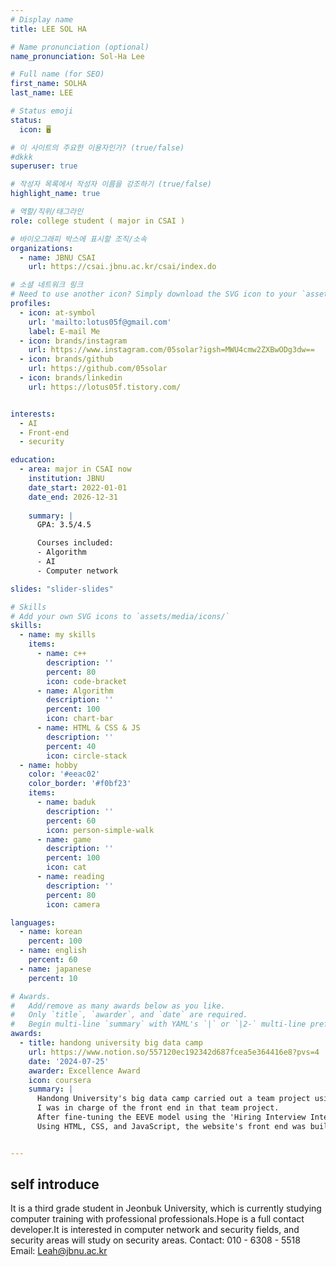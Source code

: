 ```yaml
---
# Display name
title: LEE SOL HA

# Name pronunciation (optional)
name_pronunciation: Sol-Ha Lee

# Full name (for SEO)
first_name: SOLHA
last_name: LEE

# Status emoji
status:
  icon: 🖥️

# 이 사이트의 주요한 이용자인가? (true/false)
#dkkk
superuser: true

# 작성자 목록에서 작성자 이름을 강조하기 (true/false)
highlight_name: true

# 역할/직위/태그라인
role: college student ( major in CSAI ) 

# 바이오그래피 박스에 표시할 조직/소속
organizations:
  - name: JBNU CSAI
    url: https://csai.jbnu.ac.kr/csai/index.do

# 소셜 네트워크 링크
# Need to use another icon? Simply download the SVG icon to your `assets/media/icons/` folder.
profiles:
  - icon: at-symbol
    url: 'mailto:lotus05f@gmail.com'
    label: E-mail Me
  - icon: brands/instagram
    url: https://www.instagram.com/05solar?igsh=MWU4cmw2ZXBwODg3dw==
  - icon: brands/github
    url: https://github.com/05solar
  - icon: brands/linkedin
    url: https://lotus05f.tistory.com/


interests:
  - AI
  - Front-end
  - security

education:
  - area: major in CSAI now
    institution: JBNU
    date_start: 2022-01-01
    date_end: 2026-12-31
    
    summary: |
      GPA: 3.5/4.5

      Courses included:
      - Algorithm
      - AI
      - Computer network 

slides: "slider-slides"

# Skills
# Add your own SVG icons to `assets/media/icons/`
skills:
  - name: my skills
    items:
      - name: c++
        description: ''
        percent: 80
        icon: code-bracket
      - name: Algorithm
        description: ''
        percent: 100
        icon: chart-bar
      - name: HTML & CSS & JS
        description: ''
        percent: 40
        icon: circle-stack
  - name: hobby
    color: '#eeac02'
    color_border: '#f0bf23'
    items:
      - name: baduk
        description: ''
        percent: 60
        icon: person-simple-walk
      - name: game
        description: ''
        percent: 100
        icon: cat
      - name: reading
        description: ''
        percent: 80
        icon: camera

languages:
  - name: korean
    percent: 100
  - name: english
    percent: 60
  - name: japanese
    percent: 10

# Awards.
#   Add/remove as many awards below as you like.
#   Only `title`, `awarder`, and `date` are required.
#   Begin multi-line `summary` with YAML's `|` or `|2-` multi-line prefix and indent 2 spaces below.
awards:
  - title: handong university big data camp 
    url: https://www.notion.so/557120ec192342d687fcea5e364416e8?pvs=4
    date: '2024-07-25'
    awarder: Excellence Award
    icon: coursera
    summary: |
      Handong University's big data camp carried out a team project using LLM models.
      I was in charge of the front end in that team project.
      After fine-tuning the EEVE model using the 'Hiring Interview Interview Data' provided by the AI hub site, our team produced a website called 'Interview Question Maker'.
      Using HTML, CSS, and JavaScript, the website's front end was built, XMLHttpRequest was used to send user input data to the backend server, and the response of the EEVE model received from the server was displayed on the website in real time.


---
```


## self introduce

It is a third grade student in Jeonbuk University, which is currently studying computer training with professional professionals.Hope is a full contact developer.It is interested in computer network and security fields, and security areas will study on security areas.
Contact: 010 - 6308 - 5518
Email: Leah@jbnu.ac.kr


